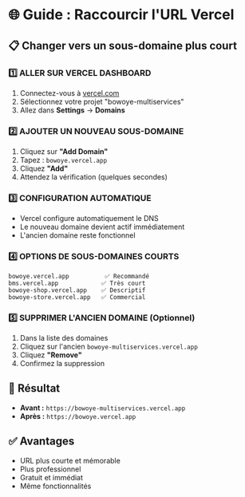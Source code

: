 # 🌐 Guide : Raccourcir l'URL Vercel

## 📋 Changer vers un sous-domaine plus court

### 1️⃣ ALLER SUR VERCEL DASHBOARD
1. Connectez-vous à [vercel.com](https://vercel.com)
2. Sélectionnez votre projet "bowoye-multiservices"
3. Allez dans **Settings** → **Domains**

### 2️⃣ AJOUTER UN NOUVEAU SOUS-DOMAINE
1. Cliquez sur **"Add Domain"**
2. Tapez : `bowoye.vercel.app`
3. Cliquez **"Add"**
4. Attendez la vérification (quelques secondes)

### 3️⃣ CONFIGURATION AUTOMATIQUE
- Vercel configure automatiquement le DNS
- Le nouveau domaine devient actif immédiatement
- L'ancien domaine reste fonctionnel

### 4️⃣ OPTIONS DE SOUS-DOMAINES COURTS
```
bowoye.vercel.app          ✅ Recommandé
bms.vercel.app            ✅ Très court
bowoye-shop.vercel.app    ✅ Descriptif
bowoye-store.vercel.app   ✅ Commercial
```

### 5️⃣ SUPPRIMER L'ANCIEN DOMAINE (Optionnel)
1. Dans la liste des domaines
2. Cliquez sur l'ancien `bowoye-multiservices.vercel.app`
3. Cliquez **"Remove"**
4. Confirmez la suppression

## 🎯 Résultat
- **Avant :** `https://bowoye-multiservices.vercel.app`
- **Après :** `https://bowoye.vercel.app`

## ✅ Avantages
- URL plus courte et mémorable
- Plus professionnel
- Gratuit et immédiat
- Même fonctionnalités
